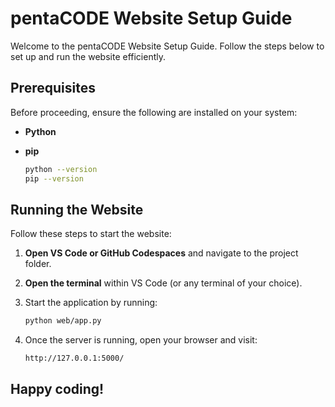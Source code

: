 # pentaCODE Website Setup Guide

Welcome to the pentaCODE Website Setup Guide. Follow the steps below to set up and run the website efficiently.

## Prerequisites

Before proceeding, ensure the following are installed on your system:

- **Python** 
- **pip**

  ```bash
  python --version
  pip --version
  ```

## Running the Website

Follow these steps to start the website:

1. **Open VS Code or GitHub Codespaces** and navigate to the project folder.
2. **Open the terminal** within VS Code (or any terminal of your choice).
3. Start the application by running:
   ```bash
   python web/app.py
   ```

4. Once the server is running, open your browser and visit:
   ```
   http://127.0.0.1:5000/
   ```

## Happy coding!
